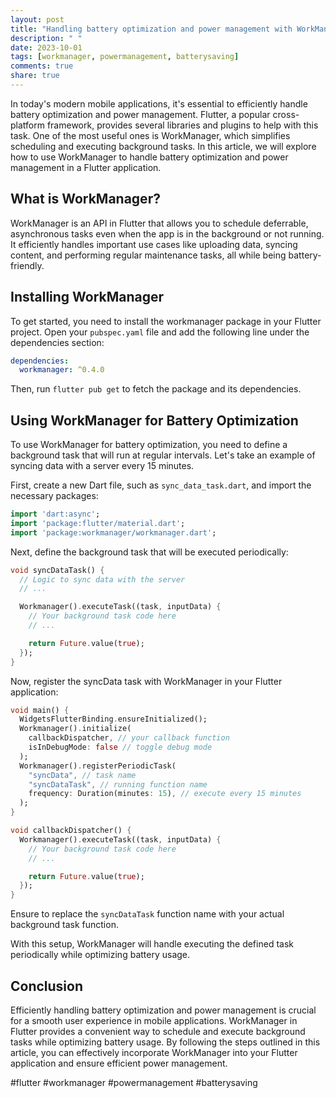 ```yaml
---
layout: post
title: "Handling battery optimization and power management with WorkManager in Flutter"
description: " "
date: 2023-10-01
tags: [workmanager, powermanagement, batterysaving]
comments: true
share: true
---
```


In today's modern mobile applications, it's essential to efficiently handle battery optimization and power management. Flutter, a popular cross-platform framework, provides several libraries and plugins to help with this task. One of the most useful ones is WorkManager, which simplifies scheduling and executing background tasks. In this article, we will explore how to use WorkManager to handle battery optimization and power management in a Flutter application.

## What is WorkManager?

WorkManager is an API in Flutter that allows you to schedule deferrable, asynchronous tasks even when the app is in the background or not running. It efficiently handles important use cases like uploading data, syncing content, and performing regular maintenance tasks, all while being battery-friendly.

## Installing WorkManager

To get started, you need to install the workmanager package in your Flutter project. Open your `pubspec.yaml` file and add the following line under the dependencies section:

```yaml
dependencies:
  workmanager: ^0.4.0
```

Then, run `flutter pub get` to fetch the package and its dependencies.

## Using WorkManager for Battery Optimization

To use WorkManager for battery optimization, you need to define a background task that will run at regular intervals. Let's take an example of syncing data with a server every 15 minutes.

First, create a new Dart file, such as `sync_data_task.dart`, and import the necessary packages:

```dart
import 'dart:async';
import 'package:flutter/material.dart';
import 'package:workmanager/workmanager.dart';
```

Next, define the background task that will be executed periodically:

```dart
void syncDataTask() {
  // Logic to sync data with the server
  // ...

  Workmanager().executeTask((task, inputData) {
    // Your background task code here
    // ...

    return Future.value(true);
  });
}
```

Now, register the syncData task with WorkManager in your Flutter application:

```dart
void main() {
  WidgetsFlutterBinding.ensureInitialized();
  Workmanager().initialize(
    callbackDispatcher, // your callback function
    isInDebugMode: false // toggle debug mode
  );
  Workmanager().registerPeriodicTask(
    "syncData", // task name
    "syncDataTask", // running function name
    frequency: Duration(minutes: 15), // execute every 15 minutes
  );
}

void callbackDispatcher() {
  Workmanager().executeTask((task, inputData) {
    // Your background task code here
    // ...

    return Future.value(true);
  });
}
```

Ensure to replace the `syncDataTask` function name with your actual background task function.

With this setup, WorkManager will handle executing the defined task periodically while optimizing battery usage.

## Conclusion

Efficiently handling battery optimization and power management is crucial for a smooth user experience in mobile applications. WorkManager in Flutter provides a convenient way to schedule and execute background tasks while optimizing battery usage. By following the steps outlined in this article, you can effectively incorporate WorkManager into your Flutter application and ensure efficient power management.

#flutter #workmanager #powermanagement #batterysaving